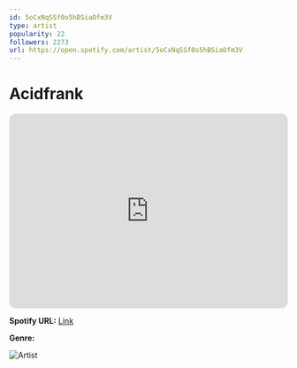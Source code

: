 ```yaml
---
id: 5oCxNqSSf0o5hBSiaOfm3V
type: artist
popularity: 22
followers: 2273
url: https://open.spotify.com/artist/5oCxNqSSf0o5hBSiaOfm3V
---
```

# Acidfrank

<iframe style="border-radius:12px" src="https://open.spotify.com/embed/artist/5oCxNqSSf0o5hBSiaOfm3V" width="100%" height="352" frameBorder="0" allowfullscreen="" allow="autoplay; clipboard-write; encrypted-media; fullscreen; picture-in-picture" loading="lazy"></iframe>

**Spotify URL:** [Link](https://open.spotify.com/artist/5oCxNqSSf0o5hBSiaOfm3V)

**Genre:** 

![Artist](https://i.scdn.co/image/ab6761610000e5ebcc35f392d03ebd5100adad40)
